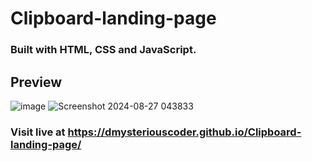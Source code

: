 # Clipboard-landing-page
### Built with HTML, CSS and JavaScript.

## Preview
![image](https://github.com/user-attachments/assets/bdd4d483-0751-4ae4-be82-8d9a56445c82)
![Screenshot 2024-08-27 043833](https://github.com/user-attachments/assets/6c7b54f9-205e-4290-91fc-381c56a2ccce)

### Visit live at https://dmysteriouscoder.github.io/Clipboard-landing-page/

